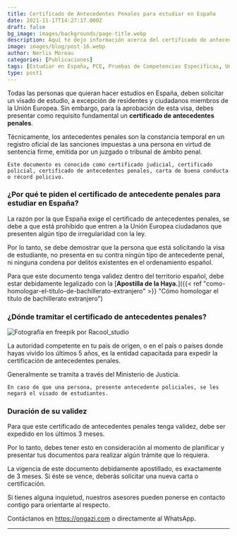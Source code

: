 ```yaml
---
title: Certificado de Antecedentes Penales para estudiar en España
date: 2021-11-17T14:27:17.000Z
draft: false
bg_image: images/backgrounds/page-title.webp
description: Aquí te dejo información acerca del certificado de antecedentes penales que debes tramitar y así puedas pedir una visa de estudios en España.
image: images/blog/post-16.webp
author: Nerlis Moreau
categories: [Publicaciones]
tags: [Estudiar en España, PCE, Pruebas de Competencias Específicas, Universidad en España, Universidad Española]
type: post1
---
```


Todas las personas que quieran hacer estudios en España, deben solicitar un visado de estudio, a excepción de residentes y ciudadanos miembros de la Unión Europea. Sin embargo, para la aprobación de esta visa, debes presentar como requisito fundamental un **certificado de antecedentes penales**.

Técnicamente, los antecedentes penales son la constancia temporal en un registro oficial de las sanciones impuestas a una persona en virtud de sentencia firme, emitida por un juzgado o tribunal de ámbito penal.

`Este documento es conocido como certificado judicial, certificado policial, certificado de antecedentes penales, carta de buena conducta o récord policivo.`

### ¿Por qué te piden el certificado de antecedente penales para estudiar en España?

La razón por la que España exige el certificado de antecedentes penales, se debe a que está prohibido que entren a la Unión Europea ciudadanos que presenten algún tipo de irregularidad con la ley.

Por lo tanto, se debe demostrar que la persona que está solicitando la visa de estudiante, no presenta en su contra ningún tipo de antecedente penal, ni ninguna condena por delitos existentes en el ordenamiento español.

Para que este documento tenga validez dentro del territorio español, debe estar debidamente legalizado con la [**Apostilla de la Haya.**]({{< ref "como-homologar-el-titulo-de-bachillerato-extranjero" >}} "Cómo homologar el título de bachillerato extranjero")

### ¿Dónde tramitar el certificado de antecedentes penales?

![](/images/blog/post-16_1.webp "Fotografía en freepik por Racool_studio")


La autoridad competente en tu país de origen, o en el país o países donde hayas vivido los últimos 5 años, es la entidad capacitada para expedir la certificación de antecedentes penales.

Generalmente se tramita a través del Ministerio de Justicia.

`En caso de que una persona, presente antecedente policiales, se les negará el visado de estudiantes.`

### Duración de su validez

Para que este certificado de antecedentes penales tenga validez, debe ser expedido en los últimos 3 meses.

Por lo tanto, debes tener esto en consideración al momento de planificar y presentar tus documentos para realizar algún trámite que lo requiera.

La vigencia de este documento debidamente apostillado, es exactamente de 3 meses. Si éste se vence, deberás solicitar una nueva carta o certificación.

Si tienes alguna inquietud, nuestros asesores pueden ponerse en contacto contigo para orientarte al respecto.

Contáctanos en https://ongazi.com o directamente al WhatsApp.

---